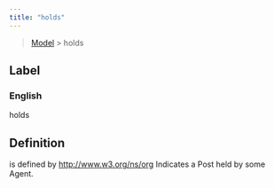 ```yaml
---
title: "holds"
---
```


> [Model](../../) > holds

## Label

### English
holds


## Definition
is defined by http://www.w3.org/ns/org Indicates a Post held by some Agent. 


    
